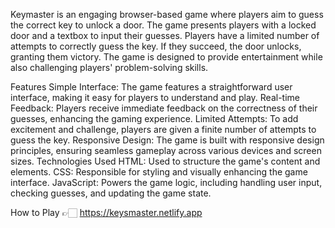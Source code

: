 Keymaster is an engaging browser-based game where players aim to guess the correct key to unlock a door. The game presents players with a locked door and a textbox to input their guesses. Players have a limited number of attempts to correctly guess the key. If they succeed, the door unlocks, granting them victory. The game is designed to provide entertainment while also challenging players' problem-solving skills.

Features
Simple Interface: The game features a straightforward user interface, making it easy for players to understand and play.
Real-time Feedback: Players receive immediate feedback on the correctness of their guesses, enhancing the gaming experience.
Limited Attempts: To add excitement and challenge, players are given a finite number of attempts to guess the key.
Responsive Design: The game is built with responsive design principles, ensuring seamless gameplay across various devices and screen sizes.
Technologies Used
HTML: Used to structure the game's content and elements.
CSS: Responsible for styling and visually enhancing the game interface.
JavaScript: Powers the game logic, including handling user input, checking guesses, and updating the game state.

How to Play  👉🏻 https://keysmaster.netlify.app
